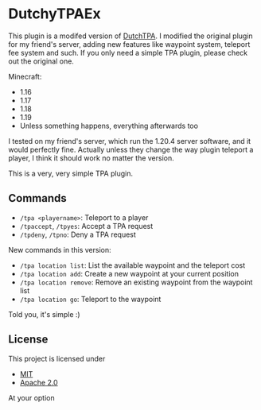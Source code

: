 # DutchyTPAEx

This plugin is a modifed version of [DutchTPA](https://github.com/TobiasDeBruijn/DutchyTPA). I modified the original plugin for my friend's server, adding new features like waypoint system, teleport fee system and such. If you only need a simple TPA plugin, please check out the original one.

Minecraft:

- 1.16
- 1.17
- 1.18
- 1.19
- Unless something happens, everything afterwards too

I tested on my friend's server, which run the 1.20.4 server software, and it would perfectly fine. Actually unless they change the way plugin teleport a player, I think it should work no matter the version.

This is a very, very simple TPA plugin.

## Commands

- `/tpa <playername>`: Teleport to a player
- `/tpaccept`, `/tpyes`: Accept a TPA request
- `/tpdeny`, `/tpno`: Deny a TPA request

New commands in this version:

- `/tpa location list`: List the available waypoint and the teleport cost
- `/tpa location add`: Create a new waypoint at your current position
- `/tpa location remove`: Remove an existing waypoint from the waypoint list
- `/tpa location go`: Teleport to the waypoint

Told you, it's simple :)

## License

This project is licensed under

- [MIT](LICENSE-MIT)
- [Apache 2.0](LICENSE-APACHE)

At your option
